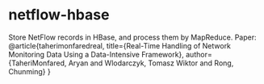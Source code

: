 netflow-hbase
=============

Store NetFlow records in HBase, and process them by MapReduce.
Paper:
@article{taherimonfaredreal,
  title={Real-Time Handling of Network Monitoring Data Using a Data-Intensive Framework},
  author={TaheriMonfared, Aryan and Wlodarczyk, Tomasz Wiktor and Rong, Chunming}
}
